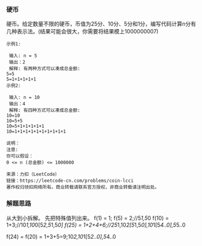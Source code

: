 ### 硬币
硬币。给定数量不限的硬币，币值为25分、10分、5分和1分，编写代码计算n分有几种表示法。(结果可能会很大，你需要将结果模上1000000007)
```
示例1:

 输入: n = 5
 输出：2
 解释: 有两种方式可以凑成总金额:
5=5
5=1+1+1+1+1
示例2:

 输入: n = 10
 输出：4
 解释: 有四种方式可以凑成总金额:
10=10
10=5+5
10=5+1+1+1+1+1
10=1+1+1+1+1+1+1+1+1+1

说明：
注意:
你可以假设：
0 <= n (总金额) <= 1000000
```

```
来源：力扣（LeetCode）
链接：https://leetcode-cn.com/problems/coin-lcci
著作权归领扣网络所有。商业转载请联系官方授权，非商业转载请注明出处。
```

### 解题思路
从大到小拆解。
先把特殊值列出来。
f(1) = 1;
f(5) = 2;//5*1,5*0
f(10) = 1+3;//10*1,10*0[5*2,5*1,5*0]
f(25) = 1+2+4+6;//25*1,10*2[5*1,5*0],10*1[5*4..0],5*5..0

f(24) = f(20) = 1+3+5=9;10*2,10*1[5*2..0],5*4..0
